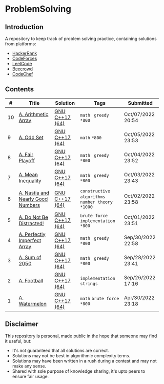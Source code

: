 # ProblemSolving

## Introduction

A repository to keep track of problem solving practice, containing solutions from platforms:

- [HackerRank](https://www.hackerrank.com/mdmahfuz307)
- [CodeForces](https://codeforces.com/profile/mdmahfuz307)
- [LeetCode](https://leetcode.com/codernirob307/)
- [Beecrowd](https://www.beecrowd.com.br/judge/en/profile/706502)
- [CodeChef](https://www.codechef.com/users/codernirob307)


## Contents

| # | Title | Solution | Tags | Submitted |
|---| ----- | -------- | ---- | --------- |
10 | [A. Arithmetic Array](https://codeforces.com/contest/1537/problem/A) | [GNU C++17 (64)](./Codeforces/A/A_Phoenix_and_Gold.cpp) | `math` ` greedy` `*800` | Oct/07/2022 20:54 | 
9 | [A. Odd Set](https://codeforces.com/contest/1542/problem/A) | [GNU C++17 (64)](./Codeforces/A/A_Phoenix_and_Gold.cpp) | `math` `*800` | Oct/05/2022 23:53 | 
8 | [A. Fair Playoff](https://codeforces.com/contest/1535/problem/A) | [GNU C++17 (64)](./Codeforces/A/A_Phoenix_and_Gold.cpp) | `math` ` greedy` `*800` | Oct/04/2022 23:52 | 
7 | [A. Mean Inequality](https://codeforces.com/contest/1520/problem/A) | [GNU C++17 (64)](./Codeforces/A/A_Phoenix_and_Gold.cpp) | `math` ` greedy` `*800` | Oct/03/2022 23:43 | 
6 | [A. Nastia and Nearly Good Numbers](https://codeforces.com/contest/1520/problem/A) | [GNU C++17 (64)](./Codeforces/A/A_Phoenix_and_Gold.cpp) | `constructive algorithms` ` number theory` `*1000` | Oct/02/2022 23:58 | 
5 | [A. Do Not Be Distracted!](https://codeforces.com/contest/1520/problem/A) | [GNU C++17 (64)](./Codeforces/A/A_Phoenix_and_Gold.cpp) | `brute force` ` implementation` `*800` | Oct/01/2022 23:51 | 
4 | [A. Perfectly Imperfect Array](https://codeforces.com/problemset/problem/1514/A) | [GNU C++17 (64)](./Codeforces/A/Perfectly_Imperfect_Array.cpp) | `math` ` greedy` `*800` | Sep/30/2022 22:58 | 
3 | [A. Sum of 2050](https://codeforces.com/contest/1517/problem/A) | [GNU C++17 (64)](./codeforces/1463/D.cpp) | `math` ` greedy` `*800` | Sep/28/2022 23:41 | 
2 | [A. Football](https://codeforces.com/problemset/problem/96/A) | [GNU C++17 (64)](.//Codeforces/A/A_Football.cpp) | ` implementation ` ` strings` | Sep/26/2022 17:16 | 
1 | [A. Watermelon](https://codeforces.com/problemset/problem/4/A) | [GNU C++17 (64)](./codeforces/1463/D.cpp) | `math` `brute force` `*800` | Apr/30/2022 23:18 | 




## Disclaimer

This repository is personal, made public in the hope that someone may find it useful, but:
- It's not guaranteed that all solutions are correct.
- Solutions may not be best in algorithmic complexity terms.
- Solutions may have been written in a rush during a contest and may not make any sense.
- Shared with sole purpose of knowledge sharing, it's upto peers to ensure fair usage.
